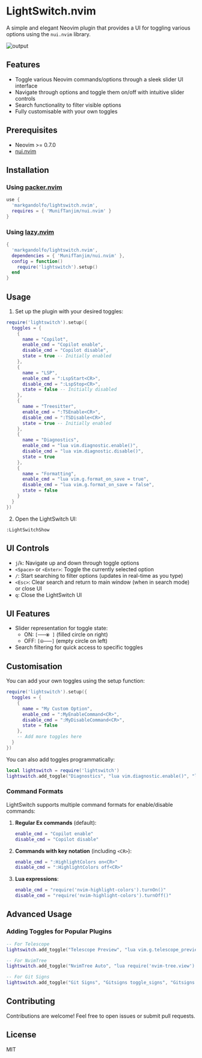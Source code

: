 # LightSwitch.nvim

A simple and elegant Neovim plugin that provides a UI for toggling various options using the `nui.nvim` library.

![output](https://github.com/user-attachments/assets/b5fd6fef-3c1f-4230-be3a-0ad5b787cb1b)

## Features

- Toggle various Neovim commands/options through a sleek slider UI interface
- Navigate through options and toggle them on/off with intuitive slider controls
- Search functionality to filter visible options
- Fully customisable with your own toggles

## Prerequisites

- Neovim >= 0.7.0
- [nui.nvim](https://github.com/MunifTanjim/nui.nvim)

## Installation

### Using [packer.nvim](https://github.com/wbthomason/packer.nvim)

```lua
use {
  'markgandolfo/lightswitch.nvim',
  requires = { 'MunifTanjim/nui.nvim' }
}
```

### Using [lazy.nvim](https://github.com/folke/lazy.nvim)

```lua
{
  'markgandolfo/lightswitch.nvim',
  dependencies = { 'MunifTanjim/nui.nvim' },
  config = function()
    require('lightswitch').setup()
  end
}
```

## Usage

1. Set up the plugin with your desired toggles:

```lua
require('lightswitch').setup({
  toggles = {
    {
      name = "Copilot",
      enable_cmd = "Copilot enable",
      disable_cmd = "Copilot disable",
      state = true -- Initially enabled
    },
    {
      name = "LSP",
      enable_cmd = ":LspStart<CR>",
      disable_cmd = ":LspStop<CR>",
      state = false -- Initially disabled
    },
    {
      name = "Treesitter",
      enable_cmd = ":TSEnable<CR>",
      disable_cmd = ":TSDisable<CR>",
      state = true -- Initially enabled
    },
    {
      name = "Diagnostics",
      enable_cmd = "lua vim.diagnostic.enable()",
      disable_cmd = "lua vim.diagnostic.disable()",
      state = true
    },
    {
      name = "Formatting",
      enable_cmd = "lua vim.g.format_on_save = true",
      disable_cmd = "lua vim.g.format_on_save = false",
      state = false
    }
  }
})
```


2. Open the LightSwitch UI:

```
:LightSwitchShow
```

## UI Controls

- `j`/`k`: Navigate up and down through toggle options
- `<Space>` or `<Enter>`: Toggle the currently selected option
- `/`: Start searching to filter options (updates in real-time as you type)
- `<Esc>`: Clear search and return to main window (when in search mode) or close UI
- `q`: Close the LightSwitch UI

## UI Features

- Slider representation for toggle state:
  - ON: `[───⦿ ]` (filled circle on right)
  - OFF: `[⦾───]` (empty circle on left)
- Search filtering for quick access to specific toggles

## Customisation

You can add your own toggles using the setup function:

```lua
require('lightswitch').setup({
  toggles = {
    {
      name = "My Custom Option",
      enable_cmd = ":MyEnableCommand<CR>",
      disable_cmd = ":MyDisableCommand<CR>",
      state = false
    },
    -- Add more toggles here
  }
})
```

You can also add toggles programmatically:

```lua
local lightswitch = require('lightswitch')
lightswitch.add_toggle("Diagnostics", "lua vim.diagnostic.enable()", "lua vim.diagnostic.disable()", true)
```

### Command Formats

LightSwitch supports multiple command formats for enable/disable commands:

1. **Regular Ex commands** (default):
   ```lua
   enable_cmd = "Copilot enable"
   disable_cmd = "Copilot disable"
   ```

2. **Commands with key notation** (including `<CR>`):
   ```lua
   enable_cmd = ":HighlightColors on<CR>"
   disable_cmd = ":HighlightColors off<CR>"
   ```

3. **Lua expressions**:
   ```lua
   enable_cmd = "require('nvim-highlight-colors').turnOn()"
   disable_cmd = "require('nvim-highlight-colors').turnOff()"
   ```

## Advanced Usage

### Adding Toggles for Popular Plugins

```lua
-- For Telescope
lightswitch.add_toggle("Telescope Preview", "lua vim.g.telescope_preview = true", "lua vim.g.telescope_preview = false", true)

-- For NvimTree
lightswitch.add_toggle("NvimTree Auto", "lua require('nvim-tree.view').View.float.enable()", "lua require('nvim-tree.view').View.float.disable()", false)

-- For Git Signs
lightswitch.add_toggle("Git Signs", "Gitsigns toggle_signs", "Gitsigns toggle_signs", true)
```

## Contributing

Contributions are welcome! Feel free to open issues or submit pull requests.

## License

MIT
